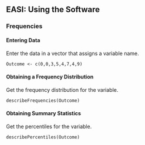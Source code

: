 
## EASI: Using the Software

### Frequencies

#### Entering Data

Enter the data in a vector that assigns a variable name.

```{r}
Outcome <- c(0,0,3,5,4,7,4,9)
```

####  Obtaining a Frequency Distribution

Get the frequency distribution for the variable.

```{r}
describeFrequencies(Outcome)
```

#### Obtaining Summary Statistics

Get the percentiles for the variable.

```{r}
describePercentiles(Outcome)
```
